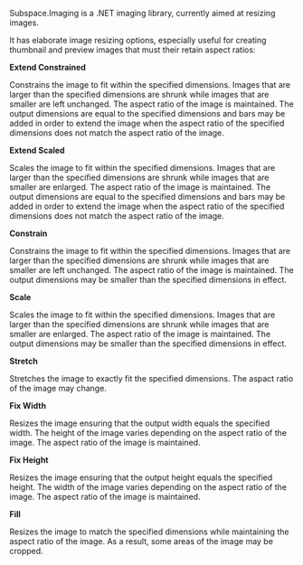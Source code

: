 Subspace.Imaging is a .NET imaging library, currently aimed at resizing images.

It has elaborate image resizing options, especially useful for creating thumbnail and preview images that must their retain aspect ratios:

**Extend Constrained**

Constrains the image to fit within the specified dimensions. Images that are larger
than the specified dimensions are shrunk while images that are smaller are left
unchanged. The aspect ratio of the image is maintained. The output dimensions are
equal to the specified dimensions and bars may be added in order to extend the
image when the aspect ratio of the specified dimensions does not match the aspect
ratio of the image.

**Extend Scaled**
   
Scales the image to fit within the specified dimensions. Images that are larger
than the specified dimensions are shrunk while images that are smaller are
enlarged. The aspect ratio of the image is maintained. The output dimensions are
equal to the specified dimensions and bars may be added in order to extend the
image when the aspect ratio of the specified dimensions does not match the aspect
ratio of the image.

**Constrain**

Constrains the image to fit within the specified dimensions. Images that are larger
than the specified dimensions are shrunk while images that are smaller are left
unchanged. The aspect ratio of the image is maintained. The output dimensions may
be smaller than the specified dimensions in effect.

**Scale**

Scales the image to fit within the specified dimensions. Images that are larger
than the specified dimensions are shrunk while images that are smaller are
enlarged. The aspect ratio of the image is maintained. The output dimensions may
be smaller than the specified dimensions in effect.

**Stretch**

Stretches the image to exactly fit the specified dimensions. The aspact ratio of
the image may change.

**Fix Width**

Resizes the image ensuring that the output width equals the specified width. The
height of the image varies depending on the aspect ratio of the image. The aspect
ratio of the image is maintained.

**Fix Height**

Resizes the image ensuring that the output height equals the specified height. The
width of the image varies depending on the aspect ratio of the image. The aspect
ratio of the image is maintained.

**Fill**

Resizes the image to match the specified dimensions while maintaining the aspect
ratio of the image. As a result, some areas of the image may be cropped.
